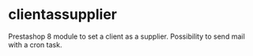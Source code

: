 # clientassupplier
 Prestashop 8 module to set a client as a supplier. Possibility to send mail with a cron task.
